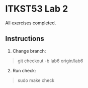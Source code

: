 # ITKST53 Lab 2

All exercises completed.

## Instructions

1. Change branch:

> git checkout -b lab6 origin/lab6

2. Run check:

> sudo make check
